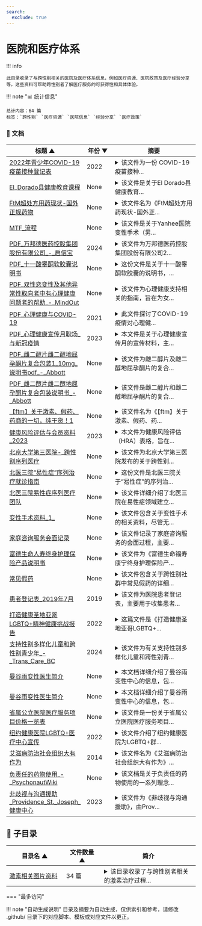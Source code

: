 ```yaml
---
search:
  exclude: true
---
```


# 医院和医疗体系


!!! info

    此目录收录了与跨性别相关的医院及医疗体系信息，例如医疗资源、医院政策及医疗经验分享等。这些资料可帮助跨性别者了解医疗服务的可获得性和具体体验。



!!! note "📊 统计信息"

    总计内容：64 篇
    标签：`跨性别` `医疗资源` `医院信息` `经验分享` `医疗政策`



### 📄 文档

<table>
<thead><tr>
<th style="width: 40%" data-sortable="true" data-sort-direction="asc" data-sort-type="text">标题 ▲</th>
<th style="width: 15%" data-sortable="true" data-sort-direction="desc" data-sort-type="year">年份 ▼</th>
<th style="width: 45%">摘要</th>
</tr></thead>
<tbody>
<tr data-name="2022年青少年COVID-19疫苗接种登记表" data-year="2022" data-date="2024-11-23 04:20:23">
                <td><a href="2022年青少年COVID-19疫苗接种登记表_page" class="md-button">2022年青少年COVID-19疫苗接种登记表</a></td>
                <td class="year-cell">2022</td>
                <td class="description-cell"><details markdown>
                    <summary>该文件为一份 COVID-19 疫苗接种...</summary>
                    <div class="description">
                        该文件为一份 COVID-19 疫苗接种登记及预筛查表格，专门针对 5 至 14 岁的青少年。文件开始部分为医疗工作人员专用的内容，随后详细描述了家长或监护人需填写的个人信息，包括孩子的姓名、年龄、出生日期、性别及联系方式等。特别地，在性别选项中加入了跨性别和非二元性别的选择，反映了对多元性别群体的关注。接下来的筛选问卷涵盖了多个健康相关问题，包括过敏反应、疫苗接种历史及其他医疗状况，以确保孩子的接种安全。最后，文件还要求家长或监护人确认已收到疫苗相关信息并签字。此文档体现了在疫苗接种过程中对多元性别及相关医疗信息的包容性和重视，非常适合作为关注多元性别群体健康的研究材料。
                        <br>年份：2022
                        <br>收录日期：2024-11-23 04:20:23
                    </div>
                </details></td>
            </tr>
<tr data-name="El_Dorado县健康教育课程" data-year="None" data-date="2024-11-23 05:57:28">
                <td><a href="El_Dorado县健康教育课程_page" class="md-button">El_Dorado县健康教育课程</a></td>
                <td class="year-cell">None</td>
                <td class="description-cell"><details markdown>
                    <summary>该文件是关于El Dorado县健康教育...</summary>
                    <div class="description">
                        该文件是关于El Dorado县健康教育课程的综合介绍，包含了多个项目和机构提供的健康教育课程的信息。这些课程涉及到老年人的健康、孕产妇教育、心理健康、营养生活等多个方面，旨在通过各种活动帮助社区成员改善健康与福利。文件提供了课程名称、主题、提供的语言、举办地点、日期和时间，以及联系方式和网址等关键信息。例如，Roy老年中心提供的太极、力量和身体健康课程，专注于通过锻炼改善老年人的平衡和预防跌倒。多项课程也通过线上方式进行，便于广泛的参与者参与。文件中还包括关于如何控制中风的教育小组和针对糖尿病患者的健康生活课程，显示了该地区对不同人群健康教育的重视与规划。
                        <br>年份：None
                        <br>收录日期：2024-11-23 05:57:28
                    </div>
                </details></td>
            </tr>
<tr data-name="FtM超处方用药现状-国外正规药物" data-year="None" data-date="2024-12-13 05:32:01">
                <td><a href="FtM超处方用药现状-国外正规药物_page" class="md-button">FtM超处方用药现状-国外正规药物</a></td>
                <td class="year-cell">None</td>
                <td class="description-cell"><details markdown>
                    <summary>该文件名为《FtM超处方用药现状-国外正...</summary>
                    <div class="description">
                        该文件名为《FtM超处方用药现状-国外正规药物》，主要讨论了在FtM（女性到男性）跨性别群体中，超处方用药的现状与困境。文中指出，FtM群体在使用药物方面，与MtF（男性到女性）群体相比，面临更大的用药复杂性和风险，尤其是在选择药物的过程中。许多药物的来源良莠不齐，导致社群内对药物的交流多集中于成分和摄入方式，而不提及具体品牌和使用方法。文件提到了几种相对安全且得到正规药厂生产的药物，包括环戊丙酸睾酮、庚酸睾酮以及混合睾酮等，并讨论了社群中的一些无良药商如何以不合规的手段售卖假冒药物，进一步加深了用药者的困扰。该文还警示了在药物包装上的迷惑性，很多地下药物的包装甚至比合规药物看起来更专业，从而使得用药者容易误信其安全性。
                        <br>年份：None
                        <br>收录日期：2024-12-13 05:32:01
                    </div>
                </details></td>
            </tr>
<tr data-name="MTF_流程" data-year="None" data-date="2024-12-13 05:32:01">
                <td><a href="MTF_流程_page" class="md-button">MTF_流程</a></td>
                <td class="year-cell">None</td>
                <td class="description-cell"><details markdown>
                    <summary>该文件是关于Yanhee医院变性手术（男...</summary>
                    <div class="description">
                        该文件是关于Yanhee医院变性手术（男变女）的指导文件，详细介绍了变性手术的诊断标准、申请流程、手术注意事项及费用信息。文中列出了患者必须满足的主要标准，例如是否有强烈的变性意愿、是否经历过真实的女性生活等，同时要求患者至少服用一年的雌性激素。手术的申请流程则包括填写申请表、提供身体照片及心理医生的推荐信等。文件中还详细列出了申请者的年龄要求，手术前的健康检查，以及不同类型的变性手术及其费用。整体上，该文件为想接受变性手术的跨性别者提供了清晰和系统的指导。
                        <br>年份：None
                        <br>收录日期：2024-12-13 05:32:01
                    </div>
                </details></td>
            </tr>
<tr data-name="PDF_万邦德医药控股集团股份有限公司_-_启信宝" data-year="2024" data-date="2024-11-07 19:18:36">
                <td><a href="PDF_万邦德医药控股集团股份有限公司_-_启信宝_page" class="md-button">PDF_万邦德医药控股集团股份有限公司_-_启信宝</a></td>
                <td class="year-cell">2024</td>
                <td class="description-cell"><details markdown>
                    <summary>该文件为万邦德医药控股集团股份有限公司2...</summary>
                    <div class="description">
                        该文件为万邦德医药控股集团股份有限公司2023年度报告，主要内容涵盖公司财务状况、经营业绩、行业分析及未来展望。报告详细披露了公司的主要业务，包括医药制造及医疗器械业务，强调了公司在医药制造领域的特色原料药与制剂联动发展模式，重点产品涉及心脑血管、神经系统、呼吸系统及消化系统等多个治疗领域。同时，医疗器械业务也展示了丰富的产品线，包括骨科植入器械和一次性无菌医用高分子耗材。文件还提到2023年公司面临的市场环境如医保控费、政策调整的挑战，以及行业未来发展可能带来的机遇。报告中还附录了详细的销售数据、财务指标，以及相关的研发项目进展，全面反映了公司的运营状况。
                        <br>年份：2024
                        <br>收录日期：2024-11-07 19:18:36
                    </div>
                </details></td>
            </tr>
<tr data-name="PDF_十一酸睾酮软胶囊说明书" data-year="None" data-date="2024-11-07 19:47:55">
                <td><a href="PDF_十一酸睾酮软胶囊说明书_page" class="md-button">PDF_十一酸睾酮软胶囊说明书</a></td>
                <td class="year-cell">None</td>
                <td class="description-cell"><details markdown>
                    <summary>这份文件是关于十一酸睾酮软胶囊的说明书，...</summary>
                    <div class="description">
                        这份文件是关于十一酸睾酮软胶囊的说明书，主要用于跨性别男性的过渡治疗。说明书中详细介绍了这种药物的使用方法、适应症、注意事项及可能的副作用。它强调了在使用该药物前需要进行的医学评估，以及定期检查的重要性，确保患者得到安全有效的治疗。说明书还包含了对患者日常监测的建议，以帮助跟踪荷尔蒙疗法对身体的影响。这对于跨性别者而言，是一个重要的医疗资源，帮助他们了解自己在过渡过程中可能涉及的药物和医疗选择。
                        <br>年份：None
                        <br>收录日期：2024-11-07 19:47:55
                    </div>
                </details></td>
            </tr>
<tr data-name="PDF_双性恋变性及其他异常性取向者中有心理健康问题者的帮助_-_MindOut" data-year="None" data-date="2024-11-07 19:15:24">
                <td><a href="PDF_双性恋变性及其他异常性取向者中有心理健康问题者的帮助_-_MindOut_page" class="md-button">PDF_双性恋变性及其他异常性取向者中有心理健康问题者的帮助_-_MindOut</a></td>
                <td class="year-cell">None</td>
                <td class="description-cell"><details markdown>
                    <summary>该文件为心理健康支持相关的指南，旨在为女...</summary>
                    <div class="description">
                        该文件为心理健康支持相关的指南，旨在为女同性恋、男同性恋、双性恋、变性者及其他性取向者提供心理健康问题方面的帮助与支持。文件介绍了各种服务，包括建议和资讯、代言服务、在线支持、支持小组、伙伴辅导和幸福生活课程等。建议和资讯部分说明了如何就任何关注的问题获取帮助，确保获取的信息能够帮助个人规划下一步的行动。代言服务强调了支持个人在社会中的发声，帮助他们表达需求并了解自身权利。在线支持部分则提供了与志愿者进行沟通的机会，而支持小组则为LGBTQ群体提供了一个安全的环境，以分享经历和感受。伙伴辅导帮助个体建立社交信心，探索新机会。幸福生活课程涵盖了自尊、建立自信、正念冥想、压力管理等多个主题，旨在提高个人幸福感。
                        <br>年份：None
                        <br>收录日期：2024-11-07 19:15:24
                    </div>
                </details></td>
            </tr>
<tr data-name="PDF_心理健康与COVID-19" data-year="2021" data-date="2024-11-07 19:44:26">
                <td><a href="PDF_心理健康与COVID-19_page" class="md-button">PDF_心理健康与COVID-19</a></td>
                <td class="year-cell">2021</td>
                <td class="description-cell"><details markdown>
                    <summary>此文件探讨了COVID-19疫情对心理健...</summary>
                    <div class="description">
                        此文件探讨了COVID-19疫情对心理健康的影响，特别是在自我隔离期间人们可能面临的情绪挑战和心理健康问题。文件中提供了针对青少年、成年人、老年人和医疗工作者的心理健康支持资源，包括在线咨询服务、危机支持和专门为LGBTQ2S+社群设计的服务。在疫情期间，许多人感到孤独、焦虑和抑郁，尤其是性少数群体可能会感受到更强烈的社会隔离和压力。作者建议，维护心理健康的策略包括保持社交联系和寻求专业的心理健康支持，并强调无论在何种情况下，暴力和虐待都是不可接受的，呼吁受害者寻求帮助。此文也提供了关于如何支持儿童心理健康的建议，包括如何与孩子讨论疫情及其影响。
                        <br>年份：2021
                        <br>收录日期：2024-11-07 19:44:26
                    </div>
                </details></td>
            </tr>
<tr data-name="PDF_心理健康宣传月职场_与新冠疫情" data-year="2023" data-date="2024-11-07 19:17:25">
                <td><a href="PDF_心理健康宣传月职场_与新冠疫情_page" class="md-button">PDF_心理健康宣传月职场_与新冠疫情</a></td>
                <td class="year-cell">2023</td>
                <td class="description-cell"><details markdown>
                    <summary>本文件是关于心理健康宣传月的宣传材料，主...</summary>
                    <div class="description">
                        本文件是关于心理健康宣传月的宣传材料，主要集中在新冠疫情对职场心理健康的影响及应对措施。自1949年以来，每年5月的心理健康宣传月旨在提高对心理健康的认知与理解，并消除与心理健康相关的歧视。近年来，由于新冠疫情的影响，许多人在职场中面临着前所未有的心理健康挑战，包括失业、财务压力和社交隔离等问题。文件指出，跨性别和同性恋人群在心理健康问题上更为脆弱，尤其是在疫情期间。文件中提供了多项建议，包括雇主如何支持员工心理健康，如何在职场内营造包容和支持的文化，以及促进网络援助体系来保护员工的心理健康。
                        <br>年份：2023
                        <br>收录日期：2024-11-07 19:17:25
                    </div>
                </details></td>
            </tr>
<tr data-name="PDF_雌二醇片雌二醇地屈孕酮片复合包装1_10mg_说明书pdf_-_Abbott" data-year="None" data-date="2024-11-07 19:02:05">
                <td><a href="PDF_雌二醇片雌二醇地屈孕酮片复合包装1_10mg_说明书pdf_-_Abbott_page" class="md-button">PDF_雌二醇片雌二醇地屈孕酮片复合包装1_10mg_说明书pdf_-_Abbott</a></td>
                <td class="year-cell">None</td>
                <td class="description-cell"><details markdown>
                    <summary>该文件为雌二醇片及雌二醇地屈孕酮片的复合...</summary>
                    <div class="description">
                        该文件为雌二醇片及雌二醇地屈孕酮片的复合包装说明书，由Abbott制药公司出版。文件中详细介绍了这两种药物的用途、适应症、用法用量、副作用及注意事项等重要信息。雌二醇片常用于女性激素替代疗法，可能对跨性别女性在药物过渡过程中具有重要意义。同时，对于了解激素治疗可能带来的效果和风险，文件提供了专业的医学视角和建议，帮助使用者更好地管理自身健康。此说明书还可能包含药物的储存条件、购买渠道和相应的医疗指导，旨在保护患者的使用安全与健康。
                        <br>年份：None
                        <br>收录日期：2024-11-07 19:02:05
                    </div>
                </details></td>
            </tr>
<tr data-name="PDF_雌二醇片雌二醇地屈孕酮片复合包装说明书_-_Abbott" data-year="None" data-date="2024-11-07 19:02:36">
                <td><a href="PDF_雌二醇片雌二醇地屈孕酮片复合包装说明书_-_Abbott_page" class="md-button">PDF_雌二醇片雌二醇地屈孕酮片复合包装说明书_-_Abbott</a></td>
                <td class="year-cell">None</td>
                <td class="description-cell"><details markdown>
                    <summary>该文件是雌二醇片和雌二醇地屈孕酮片的复合...</summary>
                    <div class="description">
                        该文件是雌二醇片和雌二醇地屈孕酮片的复合包装说明书，由 Abbott 生产。说明书详细介绍了这两种药物的使用方法、适应症、禁忌症、注意事项以及可能的副作用。雌二醇片常用于女性荷尔蒙替代疗法，尤其是在跨性别女性的激素治疗过程中。此类药物能够帮助跨性别女性进行身体上的过渡，促进个体向其性别认同的一致性，改善生理和心理健康。说明书中还提及了用药前需要注意的一些健康问题，确保用户在使用这些药物时能充分了解风险与收益。
                        <br>年份：None
                        <br>收录日期：2024-11-07 19:02:36
                    </div>
                </details></td>
            </tr>
<tr data-name="【ftm】关于激素、假药、药商的一切，纯干货！1" data-year="None" data-date="2024-12-13 05:32:01">
                <td><a href="【ftm】关于激素、假药、药商的一切，纯干货！1_page" class="md-button">【ftm】关于激素、假药、药商的一切，纯干货！1</a></td>
                <td class="year-cell">None</td>
                <td class="description-cell"><details markdown>
                    <summary>该文件名为《【ftm】关于激素、假药、药...</summary>
                    <div class="description">
                        该文件名为《【ftm】关于激素、假药、药商的一切，纯干货！》，由匿名作者G0SSIP撰写，重点讨论了关于跨性别男性（ftm）所用激素的具体信息。内容主要分为三个部分：第一部分详细介绍了适合ftm（激素替代疗法，HRT）使用的药物，包括庚酸、环戊丙酸和十一酸，强调这些药物与健身用的混合睾酮的区别，说明正常的用药剂量及其效果。第二部分则集中于假药问题，分析国内激素市场的现状，讨论了假冒药品的危险性及如何辨别；同时列出了一些曾经被质疑或曝光的药品案例。最后一部分提供了药商的价格对比，指出隐含的商业利益及其对跨性别群体的影响，揭示了一些药商的实际操作手法和价格标准。整篇文章意在帮助跨性别群体更好地了解相关医疗信息，减少在选择激素和药商时的误区和风险。
                        <br>年份：None
                        <br>收录日期：2024-12-13 05:32:01
                    </div>
                </details></td>
            </tr>
<tr data-name="健康风险评估与会员资料_2023" data-year="2023" data-date="2024-11-23 04:38:20">
                <td><a href="健康风险评估与会员资料_2023_page" class="md-button">健康风险评估与会员资料_2023</a></td>
                <td class="year-cell">2023</td>
                <td class="description-cell"><details markdown>
                    <summary>本文件为健康风险评估（HRA）表格，旨在...</summary>
                    <div class="description">
                        本文件为健康风险评估（HRA）表格，旨在收集跨性别者及其他多元性别认同者的医疗信息。文件中包含多个选择题，涉及会员的性别认同、出生证明上指定的性别、代词使用、性取向、婚姻状况、种族或民族身份、所讲语言、心理健康状况及身体健康状况等。每个问题均设计为帮助医疗服务提供者深入了解参与者的个人背景和健康需求，以便提供更为针对性的医疗支持。文中还包括关于会员是否需要社区支持和资源的信息，如个案管理、粮食援助和交通服务等。该评估表旨在促进更全面的健康监测和个人护理计划的制定，以及提高跨性别者在医疗服务中的获得感和安全感。
                        <br>年份：2023
                        <br>收录日期：2024-11-23 04:38:20
                    </div>
                </details></td>
            </tr>
<tr data-name="北京大学第三医院-_跨性别序列医疗" data-year="None" data-date="2024-11-02 02:34:23">
                <td><a href="北京大学第三医院-_跨性别序列医疗_page" class="md-button">北京大学第三医院-_跨性别序列医疗</a></td>
                <td class="year-cell">None</td>
                <td class="description-cell"><details markdown>
                    <summary>该文件为北京大学第三医院发布的关于跨性别...</summary>
                    <div class="description">
                        该文件为北京大学第三医院发布的关于跨性别人士的医疗序列指南，旨在为跨性别者提供系统性的医疗资源和支持。文件中详细描述了跨性别医疗的各个阶段，包括评估、过渡与随访，并提供了一系列相关医疗专家的联系信息。所在的医院在跨性别领域中的医疗实践经验，以及如何安全地进行激素替代治疗（HRT）、手术选项以及心理支持服务，均在文件中有所阐述。文件还涉及患者的权利保护、专业承诺及伦理考量，强调医疗团队在提供跨性别医疗服务时的重要责任与敏感性。
                        <br>年份：None
                        <br>收录日期：2024-11-02 02:34:23
                    </div>
                </details></td>
            </tr>
<tr data-name="北医三院“易性症”序列治疗就诊指南" data-year="None" data-date="2025-01-10">
                <td><a href="北医三院“易性症”序列治疗就诊指南_page" class="md-button">北医三院“易性症”序列治疗就诊指南</a></td>
                <td class="year-cell">None</td>
                <td class="description-cell"><details markdown>
                    <summary>这份文件是北医三院关于“易性症”的序列治...</summary>
                    <div class="description">
                        这份文件是北医三院关于“易性症”的序列治疗就诊指南，针对跨性别者在医疗过程中需要遵循的各个步骤进行了详细描述。文件中明确指出不同阶段的患者可根据自己的需求选择就诊时间和门诊科室，包括初次就诊、精神科诊疗、心理辅导、激素治疗复诊和手术咨询等。每个科室都有指定的医生及其接诊的时间安排，例如，每周三上午8:00至11:00的成形科专病门诊，提供初步诊疗和咨询服务，旨在提高就诊效率。文件提供了患者预约及检查的流程，和必要的携带材料，如身份证办理就诊卡等。
                        <br>年份：None
                        <br>收录日期：2025-01-10
                    </div>
                </details></td>
            </tr>
<tr data-name="北医三院易性症序列医疗团队" data-year="None" data-date="2025-01-10">
                <td><a href="北医三院易性症序列医疗团队_page" class="md-button">北医三院易性症序列医疗团队</a></td>
                <td class="year-cell">None</td>
                <td class="description-cell"><details markdown>
                    <summary>该文件详细介绍了北医三院在易性症领域建立...</summary>
                    <div class="description">
                        该文件详细介绍了北医三院在易性症领域建立的综合诊疗团队及其工作内容。文件首先定义了“易性症”这一术语，并指出这并非医学上的疾病，而是跨性别个体对于自身性别认同的焦虑状态。文中讲述了该人群由于社会对其了解的缺乏，常常面临医疗照护体系不完善的问题，导致其在就医时面临重重困难。北医三院通过整形外科、心理咨询、内分泌科、妇科等多个学科的交叉合作，致力于为“易性症”患者提供全面、系统的医疗支持，包括心理疏导、激素替代、手术治疗等内容。文件还强调了“跨性别”患者的疗愈之路需要社会的关怀与支持。同时，该医院也开展了相关的科研和教育活动，以提升社会对跨性别问题的认识。整体上，该文献不仅提供了有关易性症的医疗知识，也展示了医院在精细化医疗服务领域的努力与成就。
                        <br>年份：None
                        <br>收录日期：2025-01-10
                    </div>
                </details></td>
            </tr>
<tr data-name="变性手术资料_1_" data-year="None" data-date="2024-12-13 05:32:01">
                <td><a href="变性手术资料_1__page" class="md-button">变性手术资料_1_</a></td>
                <td class="year-cell">None</td>
                <td class="description-cell"><details markdown>
                    <summary>该文件包含关于变性手术的相关资料，尽管无...</summary>
                    <div class="description">
                        该文件包含关于变性手术的相关资料，尽管无法提取具体文本内容，但可以推测它可能涉及手术的类型、流程、风险、恢复期等方面的信息。变性手术是许多跨性别人士过渡过程中重要的医疗步骤，涉及身体上的重大改变，并且通常伴随心理和社交方面的适应。该文件可能来源于医疗机构或跨性别相关的非政府组织，致力于为需要手术的跨性别人士提供必要的信息和支持。
                        <br>年份：None
                        <br>收录日期：2024-12-13 05:32:01
                    </div>
                </details></td>
            </tr>
<tr data-name="家庭咨询服务会面记录" data-year="None" data-date="2024-11-23 03:10:42">
                <td><a href="家庭咨询服务会面记录_page" class="md-button">家庭咨询服务会面记录</a></td>
                <td class="year-cell">None</td>
                <td class="description-cell"><details markdown>
                    <summary>该文件记录了家庭咨询服务的会面过程，主要...</summary>
                    <div class="description">
                        该文件记录了家庭咨询服务的会面过程，主要涉及跨性别及多元性别者在接受心理咨询和支持服务时的经验和感受。文件中可能包括与咨询师的对话记录、咨询目标以及所使用的疗法和策略。该文档意在提供一种可供参考的对话框架，帮助跨性别者在医疗体系中寻求所需的支持和服务。它也可能反映出在面对医疗体系中相关服务时的障碍和挑战，例如对性别认同的理解不足或服务态度问题。这些内容将为研究多元性别者与医疗资源间的互动提供实证数据。
                        <br>年份：None
                        <br>收录日期：2024-11-23 03:10:42
                    </div>
                </details></td>
            </tr>
<tr data-name="富德生命人寿终身护理保险产品说明书" data-year="None" data-date="2024-11-23 06:28:56">
                <td><a href="富德生命人寿终身护理保险产品说明书_page" class="md-button">富德生命人寿终身护理保险产品说明书</a></td>
                <td class="year-cell">None</td>
                <td class="description-cell"><details markdown>
                    <summary>该文件为《富德生命福寿康宁终身护理保险产...</summary>
                    <div class="description">
                        该文件为《富德生命福寿康宁终身护理保险产品说明书》，详细介绍了承保的长期护理保险产品的内容和条款。文件内容涵盖投保范围、保险期间、交费方式及交费期间、等待期、保险责任、责任免除、保险利益与收益演示等多个方面。文件指出，投保范围为18-65周岁，保险期限为终身，交费方式有趸交和年交。等待期设定为90日，主要针对因意外伤害事故或特定疾病导致的长期护理。保险责任包括特定疾病长期护理保险金与意外伤残长期护理保险金，且详细列出了在不同情况下的给付标准和限制。文件还强调了保险利益的演示，包括不同年度的累计特定疾病长期护理保险金和意外伤残长期护理保险金的计算方式。该说明书详细列出了保单利益以及退保流程，为投保人提供了全面的产品知识和风险提示，以助于投保人做出明智的决策。
                        <br>年份：None
                        <br>收录日期：2024-11-23 06:28:56
                    </div>
                </details></td>
            </tr>
<tr data-name="常见假药" data-year="None" data-date="2024-12-13 05:32:01">
                <td><a href="常见假药_page" class="md-button">常见假药</a></td>
                <td class="year-cell">None</td>
                <td class="description-cell"><details markdown>
                    <summary>该文件包含关于跨性别社群中常见假药的详细...</summary>
                    <div class="description">
                        该文件包含关于跨性别社群中常见假药的详细信息，涵盖与催情药物、肉体过渡相关的药物的合规性与安全性。文件首先阐述了什么是合规药物与不合规药物，并且列举了中国产、台湾产，以及其它合法药物的种类和具体的信息。这些药物种类包括思特珑、安特尔及其他进口药物，文中还指出药物的价格、购买渠道及使用注意事项。作者特别警告了使用假药的风险，并列举了多种药物的名称和可能来源，包括来自小作坊及一些不知名的药厂，这些药物往往缺乏FDA认证，存在安全隐患。文件同时也涉及到健身用药的种类及风险，强调药物效果与安全性之间的复杂关系。这些信息对于跨性别者以及关注此问题的社群有重要的警示与参考意义。
                        <br>年份：None
                        <br>收录日期：2024-12-13 05:32:01
                    </div>
                </details></td>
            </tr>
<tr data-name="患者登记表_2019年7月" data-year="2019" data-date="2024-11-23 05:41:48">
                <td><a href="患者登记表_2019年7月_page" class="md-button">患者登记表_2019年7月</a></td>
                <td class="year-cell">2019</td>
                <td class="description-cell"><details markdown>
                    <summary>该文件为医院患者登记表，主要用于收集患者...</summary>
                    <div class="description">
                        该文件为医院患者登记表，主要用于收集患者的个人信息和医疗相关数据。登记表包括患者基本信息如姓名、地址、电话号码、社保号和出生日期等。同时，还需要填写患者的性别认同、性取向、婚姻状况、学历及就业状态等信息。该登记表旨在确保患者能够得到适合其性别认同的医疗，在填写过程中，患者需提供关于医疗保险状况的详细信息，并表示同意接受医疗服务，及有关病历的隐私保护条款。文中出现了多个选项，让患者选择其性别和性取向，包括跨性别、性别酷儿等，充分考虑到多元性别的需要。
                        <br>年份：2019
                        <br>收录日期：2024-11-23 05:41:48
                    </div>
                </details></td>
            </tr>
<tr data-name="打造健康圣地亚哥LGBTQ+精神健康挑战报告" data-year="2022" data-date="2024-11-23 05:08:07">
                <td><a href="打造健康圣地亚哥LGBTQ+精神健康挑战报告_page" class="md-button">打造健康圣地亚哥LGBTQ+精神健康挑战报告</a></td>
                <td class="year-cell">2022</td>
                <td class="description-cell"><details markdown>
                    <summary>这篇文件是《打造健康圣地亚哥LGBTQ+...</summary>
                    <div class="description">
                        这篇文件是《打造健康圣地亚哥LGBTQ+精神健康挑战报告》，旨在提高公众对圣地亚哥地区LGBTQ+群体面临的精神健康问题的认识。文件详细探讨了LGBTQ+群体的精神健康挑战，强调了这些挑战如何影响群体成员的生活质量和健康状况，包括歧视、骚扰和暴力等。通过提供特定的应对建议，文件旨在帮助朋友、家人和社区更好地支持处于困难中的LGBTQ+个体。文件还列出了可用资源，以帮助满足LGBTQ+人群的精神健康需求，同时呼吁创建一个更加包容和支持的环境，确保每个人都能在安全和认可的氛围中生活。
                        <br>年份：2022
                        <br>收录日期：2024-11-23 05:08:07
                    </div>
                </details></td>
            </tr>
<tr data-name="支持性别多样化儿童和跨性别青少年_-_Trans_Care_BC" data-year="2024" data-date="2024-11-02 02:45:16">
                <td><a href="支持性别多样化儿童和跨性别青少年_-_Trans_Care_BC_page" class="md-button">支持性别多样化儿童和跨性别青少年_-_Trans_Care_BC</a></td>
                <td class="year-cell">2024</td>
                <td class="description-cell"><details markdown>
                    <summary>该文件为有关支持性别多样化儿童和跨性别青...</summary>
                    <div class="description">
                        该文件为有关支持性别多样化儿童和跨性别青少年的指导文档。内容首先强调了尊重孩子的性别认同的重要性，提到家长和看护人在反映孩子性别认同时要留意孩子的行为和用词。文件指出，给孩子足够的空间去表达自己的性别是至关重要的，并建议家长使用孩子认可的名字和代词来表达尊重。文件还强调了为家长和家庭提供支持的重要性，建议在组织和社区中创造更加安全的空间，并提供有力的性别肯定资源和转介服务以帮助家庭应对各种挑战。文末还为家长提供了相关资源的网站链接，倡导促进家长和看护者与支持性别多样化的专业人士和组织之间的联系。
                        <br>年份：2024
                        <br>收录日期：2024-11-02 02:45:16
                    </div>
                </details></td>
            </tr>
<tr data-name="曼谷雨变性医生简介" data-year="None" data-date="2024-12-13 05:32:01">
                <td><a href="曼谷雨变性医生简介_page" class="md-button">曼谷雨变性医生简介</a></td>
                <td class="year-cell">None</td>
                <td class="description-cell"><details markdown>
                    <summary>本文档详细介绍了曼谷雨变性中心的信息，包...</summary>
                    <div class="description">
                        本文档详细介绍了曼谷雨变性中心的信息，包括多位知名变性手术医生的简介、手术价格、住院时长、手术深度及敏感度等方面的具体情况。文件中介绍了多位医生的特色与建议，分别是铁笔医生、小雨、NUT医生、提迪医生、蔡达武医生和ANT医生，各自的专业技术和手术费用，便于患者选择适合自己的医生和手术方式。小雨作为曼谷雨中心的创始人，表达了对手术过程的重视并提供了一条龙的服务，包括手术前后的各项安排，确保患者的手术体验和术后恢复。
                        <br>年份：None
                        <br>收录日期：2024-12-13 05:32:01
                    </div>
                </details></td>
            </tr>
<tr data-name="曼谷雨变性医生简介" data-year="None" data-date="2024-12-13 05:32:01">
                <td><a href="曼谷雨变性医生简介_page" class="md-button">曼谷雨变性医生简介</a></td>
                <td class="year-cell">None</td>
                <td class="description-cell"><details markdown>
                    <summary>本文档详细介绍了曼谷雨变性中心的信息，包...</summary>
                    <div class="description">
                        本文档详细介绍了曼谷雨变性中心的信息，包括多位知名变性手术医生的简介、手术价格、住院时长、手术深度及敏感度等方面的具体情况。文件中介绍了多位医生的特色与建议，分别是铁笔医生、小雨、NUT医生、提迪医生、蔡达武医生和ANT医生，各自的专业技术和手术费用，便于患者选择适合自己的医生和手术方式。小雨作为曼谷雨中心的创始人，表达了对手术过程的重视并提供了一条龙的服务，包括手术前后的各项安排，确保患者的手术体验和术后恢复。
                        <br>年份：None
                        <br>收录日期：2024-12-13 05:32:01
                    </div>
                </details></td>
            </tr>
<tr data-name="省属公立医院医疗服务项目价格一览表" data-year="None" data-date="2024-11-23 02:56:56">
                <td><a href="省属公立医院医疗服务项目价格一览表_page" class="md-button">省属公立医院医疗服务项目价格一览表</a></td>
                <td class="year-cell">None</td>
                <td class="description-cell"><details markdown>
                    <summary>该文件是一份关于省属公立医院医疗服务项目...</summary>
                    <div class="description">
                        该文件是一份关于省属公立医院医疗服务项目的价格一览表，内容包括多个医疗项目的定价信息。具体列出了不同医疗服务项目的项目编码、项目名称、项目内涵及其相关价格。这些项目涵盖了眼科、口腔科、整形外科等多个医疗领域，如准分子激光手术、牙齿漂白术和隆乳术等。在表格中，每个项目均提供了不同省级医院如省人民医院、省妇幼医院等的具体价格，便于患者了解进行相关医疗服务的经济支出。这份文件为关注医疗费用的人们提供了重要参考，尤其对于需要跨性别医疗服务的群体具有实用性，显示出医院在多元性别医疗方面的资源配置。
                        <br>年份：None
                        <br>收录日期：2024-11-23 02:56:56
                    </div>
                </details></td>
            </tr>
<tr data-name="纽约健康医院LGBTQ+医疗中心宣传" data-year="2022" data-date="2024-11-23 03:57:42">
                <td><a href="纽约健康医院LGBTQ+医疗中心宣传_page" class="md-button">纽约健康医院LGBTQ+医疗中心宣传</a></td>
                <td class="year-cell">2022</td>
                <td class="description-cell"><details markdown>
                    <summary>该文件介绍了纽约健康医院为LGBTQ+群...</summary>
                    <div class="description">
                        该文件介绍了纽约健康医院为LGBTQ+群体提供的医疗服务，重点强调了Pride Health Centers中心的设立及其专为LGBTQ+患者提供的安全和温馨的医疗环境。文件中详细列出了医疗服务项目，包括初级保健、性别确认医疗、行为健康服务、预防性药物使用（如PrEP和PEP），以及针对性别确认手术的各种选择，如胸部重建、子宫切除等。NYC Health + Hospitals还重申了对LGBTQ+患者及其家属的开放探视政策及零歧视的承诺，并提及各种专业和文化适应的护理培训，确保LGBTQ+群体的特殊需求得到符合文化背景的关注。文件末尾提供了各大医疗中心的联系方式和地址信息，方便患者获得更详细的服务信息和支持。
                        <br>年份：2022
                        <br>收录日期：2024-11-23 03:57:42
                    </div>
                </details></td>
            </tr>
<tr data-name="艾滋病防治社会组织大有作为" data-year="2014" data-date="2024-10-29 05:51:18">
                <td><a href="艾滋病防治社会组织大有作为_page" class="md-button">艾滋病防治社会组织大有作为</a></td>
                <td class="year-cell">2014</td>
                <td class="description-cell"><details markdown>
                    <summary>该文件名为《艾滋病防治社会组织大有作为》...</summary>
                    <div class="description">
                        该文件名为《艾滋病防治社会组织大有作为》，由广东省疾病预防控制中心的许锐恒撰写，涉及艾滋病防治的多方面内容，着重强调社会组织在艾滋病防治中的关键作用与贡献。文件介绍了HIV传播的主要途径，并提供了一系列关于HIV和艾滋病在中国流行情况的统计数据。例如，截止至2011年，中国的HIV感染者约有78万，女性感染率为28.6%。文中还提到的重点人群包括男男性行为者、注射药物者和性工作者等，指出在艾滋病防治工作中，这些群体面临的特殊高危行为和社会法律障碍。政府和社会组织的共同努力被强调为有效遏制艾滋病传播的必要条件，文件详细列举了社会组织的参与和干预活动，以及艾滋病防治工作的主要任务和主题。最后，文件中提到的“世界艾滋病日”主题的活动，进一步反映了在控制艾滋病流行方面所面临的挑战和应对措施。
                        <br>年份：2014
                        <br>收录日期：2024-10-29 05:51:18
                    </div>
                </details></td>
            </tr>
<tr data-name="负责任的药物使用_-_PsychonautWiki" data-year="None" data-date="2024-12-13 05:32:01">
                <td><a href="负责任的药物使用_-_PsychonautWiki_page" class="md-button">负责任的药物使用_-_PsychonautWiki</a></td>
                <td class="year-cell">None</td>
                <td class="description-cell"><details markdown>
                    <summary>该文档是关于负责任的药物使用的一系列理念...</summary>
                    <div class="description">
                        该文档是关于负责任的药物使用的一系列理念和实践指南，强调成年人的自主选择与健康使用娱乐性物质的重要性。文中提到，负责任的药物使用与减少危害的概念密切相关，旨在通过教育和培训最大限度地降低使用精神活性物质的风险，同时提升使用的益处。文件详细说明了如何有效地使用各种娱乐性药物，涵盖了自我教育、剂量选择、物质的化学测试、个体安全以及社会责任等方面。文中也对比了娱乐性物质的使用与其他高风险活动，如滑雪、帆船等，并指出虽然这些活动有高风险，但适当的教育培训可以将风险控制在可接受的范围内。文档还提供了针对不同物质的推荐使用指南，并着重强调了个人对于药物使用结果的责任。
                        <br>年份：None
                        <br>收录日期：2024-12-13 05:32:01
                    </div>
                </details></td>
            </tr>
<tr data-name="非歧视与沟通援助_Providence_St._Joseph_健康中心" data-year="2023" data-date="2024-11-02 02:44:11">
                <td><a href="非歧视与沟通援助_Providence_St._Joseph_健康中心_page" class="md-button">非歧视与沟通援助_Providence_St._Joseph_健康中心</a></td>
                <td class="year-cell">2023</td>
                <td class="description-cell"><details markdown>
                    <summary>该文件为《非歧视与沟通援助》，由Prov...</summary>
                    <div class="description">
                        该文件为《非歧视与沟通援助》，由Providence St. Joseph健康中心及其附属机构发布。文件详细列出了该健康中心在遵守联邦民权法律方面的承诺，确保不基于种族、肤色、宗教信条、国籍、残障、医疗状况等理由歧视任何参与其计划或活动的个人。内容中提到，中心提供符合资格的翻译及辅助服务，以便身患残障或主要语言非英语的人群能有效沟通。文件提供了各地区民权协调员的联系信息，供人们在经历歧视或不公正待遇时提出申诉。在文件最后，更新日期为2023年4月20日，确保信息的及时性和准确性。
                        <br>年份：2023
                        <br>收录日期：2024-11-02 02:44:11
                    </div>
                </details></td>
            </tr>
</tbody>
</table>


## 📁 子目录

<table>
<thead><tr>
<th style="width: 30%" data-sortable="true" data-sort-direction="asc" data-sort-type="text">目录名 ▲</th>
<th style="width: 20%" data-sortable="true" data-sort-direction="asc" data-sort-type="text">文件数量 ▲</th>
<th style="width: 50%">简介</th>
</tr></thead>
<tbody>
<tr data-name="激素相关图片资料" data-count="34" data-date="0000-00-00">
                <td><a href="激素相关图片资料" class="md-button">激素相关图片资料</a></td>
                <td class="count-cell">34 篇</td>
                <td class="description-cell"><details markdown>
                    <summary>该目录收录了与跨性别者相关的激素治疗过程...</summary>
                    <div class="description">
                        该目录收录了与跨性别者相关的激素治疗过程中的图片资料，目的是为跨性别群体提供视觉参考和经验分享，让人们更好地理解激素治疗的影响和变化。
                        <br>文件数量：34 篇
                    </div>
                </details></td>
            </tr>
</tbody>
</table>


<script>
const sortFunctions = {
    year: (a, b, direction) => {
        a = a === '未知' ? '0000' : a;
        b = b === '未知' ? '0000' : b;
        return direction === 'desc' ? b.localeCompare(a) : a.localeCompare(b);
    },
    count: (a, b, direction) => {
        const aNum = parseInt(a.match(/\d+/)?.[0] || '0');
        const bNum = parseInt(b.match(/\d+/)?.[0] || '0');
        return direction === 'desc' ? bNum - aNum : aNum - bNum;
    },
    text: (a, b, direction) => {
        return direction === 'desc' 
            ? b.localeCompare(a, 'zh-CN') 
            : a.localeCompare(b, 'zh-CN');
    }
};

document.addEventListener('DOMContentLoaded', function() {
    document.querySelectorAll('th[data-sortable="true"]').forEach(th => {
        th.style.cursor = 'pointer';
        th.addEventListener('click', () => sortTable(th));
        
        if (th.getAttribute('data-sort-direction')) {
            sortTable(th, true);
        }
    });
});

function sortTable(th, isInitial = false) {
    const table = th.closest('table');
    const tbody = table.querySelector('tbody');
    const colIndex = Array.from(th.parentNode.children).indexOf(th);
    
    // Store original rows with their sort values
    const rowsWithValues = Array.from(tbody.querySelectorAll('tr')).map(row => ({
        element: row,
        value: row.children[colIndex].textContent.trim(),
        html: row.innerHTML
    }));
    
    // Toggle or set initial sort direction
    const currentDirection = th.getAttribute('data-sort-direction');
    const direction = isInitial ? currentDirection : (currentDirection === 'desc' ? 'asc' : 'desc');
    
    // Update sort indicators
    th.closest('tr').querySelectorAll('th').forEach(header => {
        if (header !== th) {
            header.textContent = header.textContent.replace(/ [▼▲]$/, '');
            header.removeAttribute('data-sort-direction');
        }
    });
    
    th.textContent = th.textContent.replace(/ [▼▲]$/, '') + (direction === 'desc' ? ' ▼' : ' ▲');
    th.setAttribute('data-sort-direction', direction);
    
    // Get sort function based on column type
    const sortType = th.getAttribute('data-sort-type') || 'text';
    const sortFn = sortFunctions[sortType] || sortFunctions.text;
    
    // Sort rows
    rowsWithValues.sort((a, b) => sortFn(a.value, b.value, direction));
    
    // Clear and rebuild tbody
    tbody.innerHTML = '';
    rowsWithValues.forEach(row => {
        const tr = document.createElement('tr');
        tr.innerHTML = row.html;
        tbody.appendChild(tr);
    });
}

</script>
 

<div class="grid" markdown>

=== "最多访问"



</div>


!!! note "自动生成说明"
    目录及摘要为自动生成，仅供索引和参考，请修改 .github/ 目录下的对应脚本、模板或对应文件以更正。
